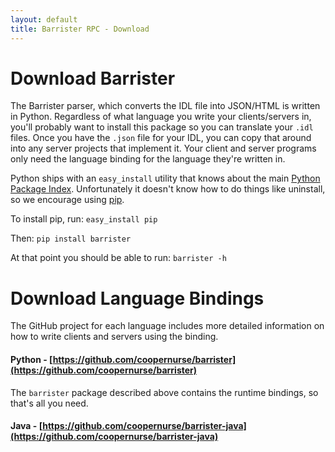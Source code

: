 ```yaml
---
layout: default
title: Barrister RPC - Download
---
```


# Download Barrister

The Barrister parser, which converts the IDL file into JSON/HTML is written in Python. 
Regardless of what language you write your clients/servers in, you'll probably want to install
this package so you can translate your `.idl` files.  Once you have the `.json` file for your
IDL, you can copy that around into any server projects that implement it.  Your client and 
server programs only need the language binding for the language they're written in.

Python ships with an `easy_install` utility that knows about the main 
[Python Package Index](http://pypi.python.org/pypi).  Unfortunately it doesn't know how to 
do things like uninstall, so we encourage using [pip](http://pypi.python.org/pypi/pip).  

To install pip, run:  `easy_install pip`

Then: `pip install barrister`

At that point you should be able to run: `barrister -h`

# Download Language Bindings

The GitHub project for each language includes more detailed information on how to write 
clients and servers using the binding.

#### Python - [https://github.com/coopernurse/barrister](https://github.com/coopernurse/barrister)

The `barrister` package described above contains the runtime bindings, so that's all you need.


#### Java - [https://github.com/coopernurse/barrister-java](https://github.com/coopernurse/barrister-java)

